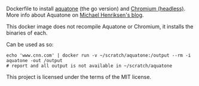 Dockerfile to install [aquatone](https://github.com/michenriksen/aquatone) (the go version) and [Chromium (headless)](https://www.chromium.org/getting-involved/download-chromium).  More info about Aquatone on [Michael Henriksen's blog](https://michenriksen.com/blog/aquatone-now-in-go/).

This docker image does not recompile Aquatone or Chromium, it installs the binaries of each.

Can be used as so:

    echo 'www.cnn.com' | docker run -v ~/scratch/aquatone:/output --rm -i aquatone -out /output
    # report and all output is not available in ~/scratch/aquatone

This project is licensed under the terms of the MIT license.
